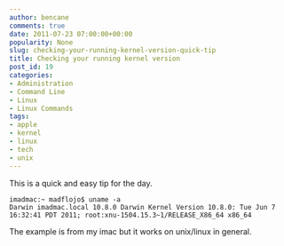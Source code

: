 ```yaml
---
author: bencane
comments: true
date: 2011-07-23 07:00:00+00:00
popularity: None
slug: checking-your-running-kernel-version-quick-tip
title: Checking your running kernel version
post_id: 19
categories:
- Administration
- Command Line
- Linux
- Linux Commands
tags:
- apple
- kernel
- linux
- tech
- unix
---
```


This is a quick and easy tip for the day.

    imadmac:~ madflojo$ uname -a  
    Darwin imadmac.local 10.8.0 Darwin Kernel Version 10.8.0: Tue Jun 7 16:32:41 PDT 2011; root:xnu-1504.15.3~1/RELEASE_X86_64 x86_64

The example is from my imac but it works on unix/linux in general.
